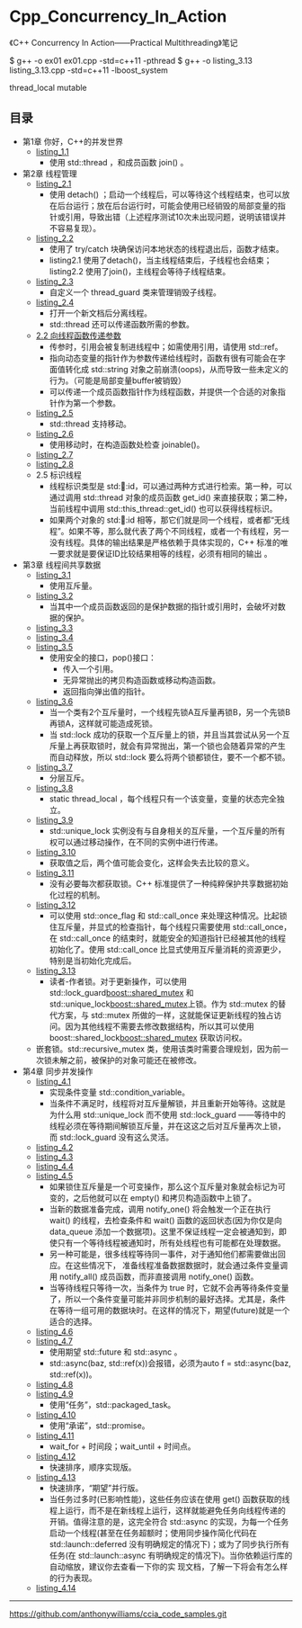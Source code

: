# Cpp_Concurrency_In_Action
《C++ Concurrency In Action——Practical Multithreading》笔记

$ g++ -o ex01 ex01.cpp -std=c++11 -pthread
$ g++ -o listing_3.13 listing_3.13.cpp -std=c++11 -lboost_system

thread_local mutable

## 目录
- 第1章 你好，C++的并发世界
	- [listing_1.1](listing_1.1.cpp)
		- 使用 std::thread ，和成员函数 join() 。
- 第2章 线程管理
	- [listing_2.1](listing_2.1.cpp)
		- 使用 detach() ；启动一个线程后，可以等待这个线程结束，也可以放在后台运行；放在后台运行时，可能会使用已经销毁的局部变量的指针或引用，导致出错（上述程序测试10次未出现问题，说明该错误并不容易复现）。
    - [listing_2.2](listing_2.2.cpp)
    	- 使用了 try/catch 块确保访问本地状态的线程退出后，函数才结束。
    	- listing2.1 使用了detach()，当主线程结束后，子线程也会结束；listing2.2 使用了join()，主线程会等待子线程结束。
    - [listing_2.3](listing_2.3.cpp)
    	- 自定义一个 thread_guard 类来管理销毁子线程。
    - [listing_2.4](listing_2.4.cpp)
    	- 打开一个新文档后分离线程。
    	- std::thread 还可以传递函数所需的参数。
    - [2.2 向线程函数传递参数](2.2.cpp)
    	- 传参时，引用会被复制进线程中；如需使用引用，请使用 std::ref。
    	- 指向动态变量的指针作为参数传递给线程时，函数有很有可能会在字面值转化成 std::string 对象之前崩溃(oops)，从而导致一些未定义的行为。（可能是局部变量buffer被销毁）
    	- 可以传递一个成员函数指针作为线程函数，并提供一个合适的对象指针作为第一个参数。
    - [listing_2.5](listing_2.5.cpp)
    	- std::thread 支持移动。
    - [listing_2.6](listing_2.6.cpp)
    	- 使用移动时，在构造函数处检查 joinable()。
    - [listing_2.7](listing_2.7.cpp)
    - [listing_2.8](listing_2.8.cpp)
    - 2.5 标识线程
    	- 线程标识类型是 std::thread::id，可以通过两种方式进行检索。第一种，可以通过调用 std::thread 对象的成员函数 get_id() 来直接获取；第二种，当前线程中调用 std::this_thread::get_id() 也可以获得线程标识。
    	- 如果两个对象的 std::thread::id 相等，那它们就是同一个线程，或者都“无线程”。如果不等，那么就代表了两个不同线程，或者一个有线程，另一没有线程。具体的输出结果是严格依赖于具体实现的，C++ 标准的唯一要求就是要保证ID比较结果相等的线程，必须有相同的输出 。
- 第3章 线程间共享数据
	- [listing_3.1](listing_3.1.cpp)
		- 使用互斥量。
	- [listing_3.2](listing_3.2.cpp)
		- 当其中一个成员函数返回的是保护数据的指针或引用时，会破坏对数据的保护。
    - [listing_3.3](listing_3.3.cpp)
    - [listing_3.4](listing_3.4.cpp)
    - [listing_3.5](listing_3.5.cpp)
        - 使用安全的接口，pop()接口：
        	- 传入一个引用。
        	- 无异常抛出的拷贝构造函数或移动构造函数。
        	- 返回指向弹出值的指针。
    - [listing_3.6](listing_3.6.cpp)
        - 当一个类有2个互斥量时，一个线程先锁A互斥量再锁B，另一个先锁B再锁A，这样就可能造成死锁。
        - 当 std::lock 成功的获取一个互斥量上的锁，并且当其尝试从另一个互斥量上再获取锁时，就会有异常抛出，第一个锁也会随着异常的产生而自动释放，所以 std::lock 要么将两个锁都锁住，要不一个都不锁。
    - [listing_3.7](listing_3.7.cpp)
        - 分层互斥。
    - [listing_3.8](listing_3.8.cpp)
        - static thread_local ，每个线程只有一个该变量，变量的状态完全独立。
    - [listing_3.9](listing_3.9.cpp)
        - std::unique_lock 实例没有与自身相关的互斥量，一个互斥量的所有权可以通过移动操作，在不同的实例中进行传递。
    - [listing_3.10](listing_3.10.cpp)
        - 获取值之后，两个值可能会变化，这样会失去比较的意义。
    - [listing_3.11](listing_3.11.cpp)
        - 没有必要每次都获取锁。C++ 标准提供了一种纯粹保护共享数据初始化过程的机制。
    - [listing_3.12](listing_3.12.cpp)
        - 可以使用 std::once_flag 和 std::call_once 来处理这种情况。比起锁住互斥量，并显式的检查指针，每个线程只需要使用 std::call_once，在 std::call_once 的结束时，就能安全的知道指针已经被其他的线程初始化了。使用 std::call_once 比显式使用互斥量消耗的资源更少，特别是当初始化完成后。
    - [listing_3.13](listing_3.13.cpp)
        - 读者-作者锁。对于更新操作，可以使用 std::lock_guard<boost::shared_mutex> 和 std::unique_lock<boost::shared_mutex>上锁。作为 std::mutex 的替代方案，与 std::mutex 所做的一样，这就能保证更新线程的独占访问。因为其他线程不需要去修改数据结构，所以其可以使用 boost::shared_lock<boost::shared_mutex> 获取访问权。
    - 嵌套锁。std::recursive_mutex 类，使用该类时需要合理规划，因为前一次锁未解之前，被保护的对象可能还在被修改。
- 第4章 同步并发操作
	- [listing_4.1](listing_4.1.cpp)
		- 实现条件变量 std::condition_variable。
		- 当条件不满足时，线程将对互斥量解锁，并且重新开始等待。这就是为什么用 std::unique_lock 而不使用 std::lock_guard ——等待中的线程必须在等待期间解锁互斥量，并在这这之后对互斥量再次上锁，而 std::lock_guard 没有这么灵活。
	- [listing_4.2](listing_4.2.cpp)
	- [listing_4.3](listing_4.3.cpp)
	- [listing_4.4](listing_4.4.cpp)
	- [listing_4.5](listing_4.5.cpp)
		- 如果锁住互斥量是一个可变操作，那么这个互斥量对象就会标记为可变的，之后他就可以在 empty() 和拷贝构造函数中上锁了。
		- 当新的数据准备完成，调用 notify_one() 将会触发一个正在执行 wait() 的线程，去检查条件和 wait() 函数的返回状态(因为你仅是向 data_queue 添加一个数据项)。这里不保证线程一定会被通知到，即使只有一个等待线程被通知时，所有处线程也有可能都在处理数据。
		- 另一种可能是，很多线程等待同一事件，对于通知他们都需要做出回应。在这些情况下， 准备线程准备数据数据时，就会通过条件变量调用 notify_all() 成员函数，而非直接调用 notify_one() 函数。
		- 当等待线程只等待一次，当条件为 true 时，它就不会再等待条件变量了，所以一个条件变量可能并非同步机制的最好选择。尤其是，条件在等待一组可用的数据块时。在这样的情况下，期望(future)就是一个适合的选择。
	- [listing_4.6](listing_4.6.cpp)
	- [listing_4.7](listing_4.7.cpp)
		- 使用期望 std::future 和 std::async 。
		- std::async(baz, std::ref(x))会报错，必须为auto f = std::async(baz, std::ref(x))。
	- [listing_4.8](listing_4.8.cpp)
	- [listing_4.9](listing_4.9.cpp)
		- 使用“任务”，std::packaged_task。
	- [listing_4.10](listing_4.10.cpp)
		- 使用“承诺”，std::promise。
	- [listing_4.11](listing_4.11.cpp)
		- wait_for + 时间段；wait_until + 时间点。
	- [listing_4.12](listing_4.12.cpp)
		- 快速排序，顺序实现版。
	- [listing_4.13](listing_4.13.cpp)
    	- 快速排序，“期望”并行版。
    	- 当任务过多时(已影响性能)，这些任务应该在使用 get() 函数获取的线程上运行，而不是在新线程上运行，这样就能避免任务向线程传递的开销。值得注意的是，这完全符合 std::async 的实现，为每一个任务启动一个线程(甚至在任务超额时；使用同步操作简化代码在 std::launch::deferred 没有明确规定的情况下)；或为了同步执行所有任务(在 std::launch::async 有明确规定的情况下)。当你依赖运行库的自动缩放，建议你去查看一下你的实 现文档，了解一下将会有怎么样的行为表现。
    - [listing_4.14](listing_4.14.cpp)


---------
https://github.com/anthonywilliams/ccia_code_samples.git